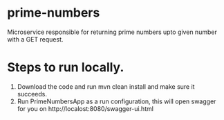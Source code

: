 # prime-numbers
Microservice responsible for returning prime numbers upto given number with a GET request.

# Steps to run locally.
1. Download the code and run mvn clean install and make sure it succeeds.
2. Run PrimeNumbersApp as a run configuration, this will open swagger for you on http://localost:8080/swagger-ui.html
